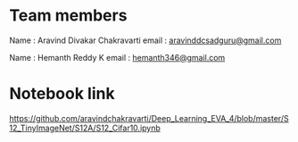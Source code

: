 # Team members
Name : Aravind Divakar Chakravarti
email : aravinddcsadguru@gmail.com

Name : Hemanth Reddy K
email : hemanth346@gmail.com


# Notebook link
https://github.com/aravindchakravarti/Deep_Learning_EVA_4/blob/master/S12_TinyImageNet/S12A/S12_Cifar10.ipynb
